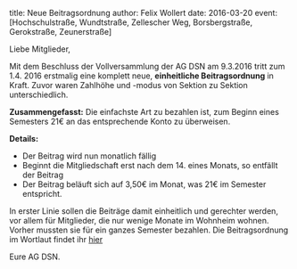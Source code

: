 title: Neue Beitragsordnung
author: Felix Wollert
date: 2016-03-20
event: [Hochschulstraße, Wundtstraße, Zellescher Weg, Borsbergstraße, Gerokstraße, Zeunerstraße]

Liebe Mitglieder,

Mit dem Beschluss der Vollversammlung der AG DSN am 9.3.2016 tritt zum
1.4. 2016 erstmalig eine komplett neue, **einheitliche
Beitragsordnung** in Kraft.  Zuvor waren Zahlhöhe und -modus von
Sektion zu Sektion unterschiedlich.

**Zusammengefasst:** Die einfachste Art zu bezahlen ist, zum Beginn eines
Semesters 21€ an das entsprechende Konto zu überweisen.

**Details:**

- Der Beitrag wird nun monatlich fällig
- Beginnt die Mitgliedschaft erst nach dem 14. eines Monats, so
  entfällt der Beitrag
- Der Beitrag beläuft sich auf 3,50€ im Monat, was 21€ im Semester
  entspricht.

In erster Linie sollen die Beiträge damit einheitlich und gerechter
werden, vor allem für Mitglieder, die nur wenige Monate im Wohnheim
wohnen.  Vorher mussten sie für ein ganzes Semester bezahlen.  Die
Beitragsordnung im Wortlaut findet ihr [hier](TODO)

Eure AG DSN.
